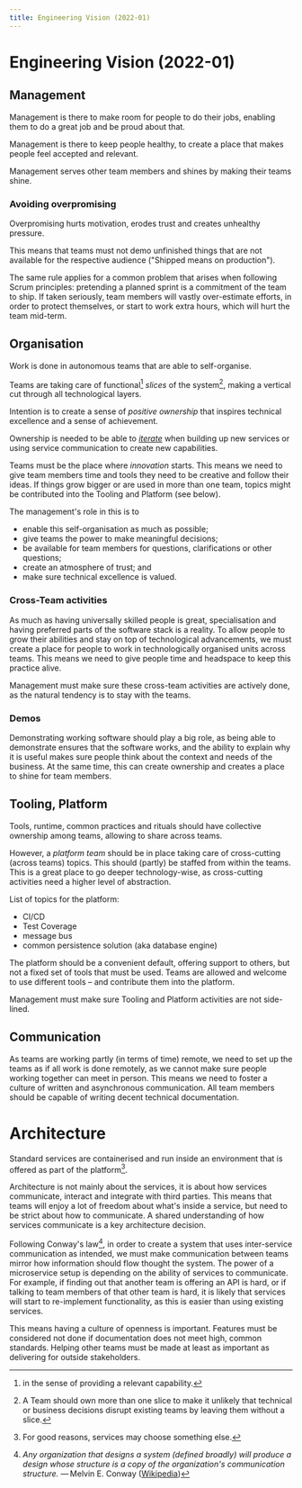 ```yaml
---
title: Engineering Vision (2022-01)
---
```


# Engineering Vision (2022-01)

## Management

Management is there to make room for people to do their jobs, enabling them to do a great job and be proud about that.

Management is there to keep people healthy, to create a place that makes people feel accepted and relevant.

Management serves other team members and shines by making their teams shine.

### Avoiding overpromising

Overpromising hurts motivation, erodes trust and creates unhealthy pressure.

This means that teams must not demo unfinished things that are not available for the respective audience ("Shipped means on production").

The same rule applies for a common problem that arises when following Scrum principles: pretending a planned sprint is a commitment of the team to ship. If taken seriously, team members will vastly over-estimate efforts, in order to protect themselves, or start to work extra hours, which will hurt the team mid-term.

## Organisation

Work is done in autonomous teams that are able to self-organise.

Teams are taking care of functional[^5] *slices* of the system[^1], making a vertical cut through all technological layers.

Intention is to create a sense of *positive ownership* that inspires technical excellence and a sense of achievement.

Ownership is needed to be able to [*iterate*][4] when building up new services or using service communication to create new capabilities.

Teams must be the place where *innovation* starts. This means we need to give team members time and tools they need to be creative and follow their ideas. If things grow bigger or are used in more than one team, topics might be contributed into the Tooling and Platform (see below).

The management's role in this is to

- enable this self-organisation as much as possible;
- give teams the power to make meaningful decisions;
- be available for team members for questions, clarifications or other questions;
- create an atmosphere of trust; and
- make sure technical excellence is valued.

### Cross-Team activities

As much as having universally skilled people is great, specialisation and having preferred parts of the software stack is a reality. To allow people to grow their abilities and stay on top of technological advancements, we must create a place for people to work in technologically organised units across teams. This means we need to give people time and headspace to keep this practice alive.

Management must make sure these cross-team activities are actively done, as the natural tendency is to stay with the teams.

### Demos

Demonstrating working software should play a big role, as being able to demonstrate ensures that the software works, and the ability to explain why it is useful makes sure people think about the context and needs of the business.
At the same time, this can create ownership and creates a place to shine for team members.

## Tooling, Platform

Tools, runtime, common practices and rituals should have collective ownership among teams, allowing to share across teams.

However, a *platform team* should be in place taking care of cross-cutting (across teams) topics. This should (partly) be staffed from within the teams. This is a great place to go deeper technology-wise, as cross-cutting activities need a higher level of abstraction.

List of topics for the platform:

- CI/CD
- Test Coverage
- message bus
- common persistence solution (aka database engine)

The platform should be a convenient default, offering support to others, but not a fixed set of tools that must be used. Teams are allowed and welcome to use different tools – and contribute them into the platform.

Management must make sure Tooling and Platform activities are not side-lined.

## Communication

As teams are working partly (in terms of time) remote, we need to set up the teams as if all work is done remotely, as we cannot make sure people working together can meet in person.
This means we need to foster a culture of written and asynchronous communication. All team members should be capable of writing decent technical documentation.

# Architecture

Standard services are containerised and run inside an environment that is offered as part of the platform[^2].

Architecture is not mainly about the services, it is about how services communicate, interact and integrate with third parties. This means that teams will enjoy a lot of freedom about what's inside a service, but need to be strict about how to communicate. A shared understanding of how services communicate is a key architecture decision.

Following Conway's law[^3], in order to create a system that uses inter-service communication as intended, we must make communication between teams mirror how information should flow thought the system. The power of a microservice setup is depending on the ability of services to communicate. For example, if finding out that another team is offering an API is hard, or if talking to team members of that other team is hard, it is likely that services will start to re-implement functionality, as this is easier than using existing services.

This means having a culture of openness is important. Features must be considered not done if documentation does not meet high, common standards. 
Helping other teams must be made at least as important as delivering for outside stakeholders.

[^1]: A Team should own more than one slice to make it unlikely that technical or business decisions disrupt existing teams by leaving them without a slice.

[^2]: For good reasons, services may choose something else.

[^3]: _Any organization that designs a system (defined broadly) will produce a design whose structure is a copy of the organization's communication structure._ — Melvin E. Conway ([Wikipedia](https://en.wikipedia.org/wiki/Conway%27s_law))

[4]: https://about.gitlab.com/blog/2021/12/01/dont-confuse-these-twelve-shortcuts-with-iteration/

[^5]:in the sense of providing a relevant capability.